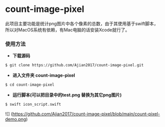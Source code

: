 # count-image-pixel
此项目主要功能是统计png图片中各个像素的总数，由于其使用基于swift脚本，所以对MacOS系统有依赖，有Mac电脑的话安装Xcode就行了。

### 使用方法

* **下载源码**

``` bash
$ git clone https://github.com/Ajian2017/count-image-pixel.git
```

* **进入文件夹 count-image-pixel**
``` bash
$ cd count-image-pixel
```

* **运行脚本(可以把目录中的test.png 替换为其它png图片)**
``` bash
$ swift icon_script.swift
```

![] (https://github.com/Ajian2017/count-image-pixel/blob/main/count-pixel-demo.png)

